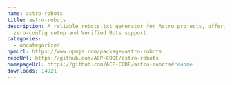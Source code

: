 ```yaml
---
name: astro-robots
title: astro-robots
description: A reliable robots.txt generator for Astro projects, offering
  zero-config setup and Verified Bots support.
categories:
  - uncategorized
npmUrl: https://www.npmjs.com/package/astro-robots
repoUrl: https://github.com/ACP-CODE/astro-robots
homepageUrl: https://github.com/ACP-CODE/astro-robots#readme
downloads: 14921
---
```

